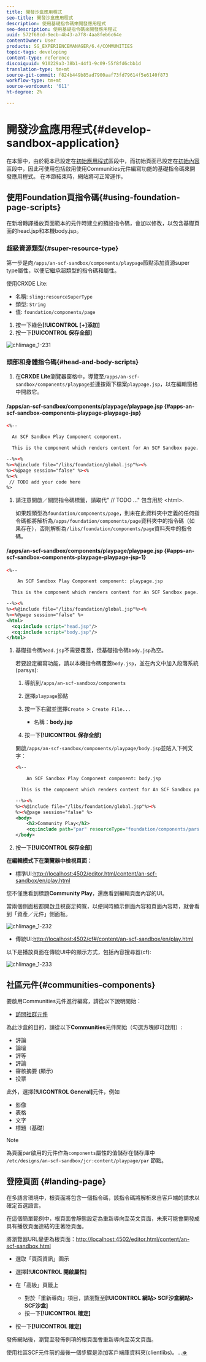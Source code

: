 ```yaml
---
title: 開發沙盒應用程式
seo-title: 開發沙盒應用程式
description: 使用基礎指令碼來開發應用程式
seo-description: 使用基礎指令碼來開發應用程式
uuid: 572f68cd-9ecb-4b43-a7f8-4aa8feb6c64e
contentOwner: User
products: SG_EXPERIENCEMANAGER/6.4/COMMUNITIES
topic-tags: developing
content-type: reference
discoiquuid: 910229a3-38b1-44f1-9c09-55f8fd6cbb1d
translation-type: tm+mt
source-git-commit: f824b449b85ad7900aaf73fd79614f5e6140f873
workflow-type: tm+mt
source-wordcount: '611'
ht-degree: 2%

---
```



# 開發沙盒應用程式{#develop-sandbox-application}

在本節中，由於範本已設定在[初始應用程式](initial-app.md)區段中，而初始頁面已設定在[初始內容](initial-content.md)區段中，因此可使用包括啟用使用Communities元件編寫功能的基礎指令碼來開發應用程式。 在本節結束時，網站將可正常運作。

## 使用Foundation頁指令碼{#using-foundation-page-scripts}

在新增轉譯播放頁面範本的元件時建立的預設指令碼，會加以修改，以包含基礎頁面的head.jsp和本機body.jsp。

### 超級資源類型{#super-resource-type}

第一步是向`/apps/an-scf-sandbox/components/playpage`節點添加資源super type屬性，以便它繼承超類型的指令碼和屬性。

使用CRXDE Lite:

<!--Resolve steps below-->

* 名稱: `sling:resourceSuperType`
* 類型: `String`
* 值: `foundation/components/page`

1. 按一下綠色&#x200B;**[!UICONTROL [+]添加]**
1. 按一下&#x200B;**[!UICONTROL 保存全部]**

![chlimage_1-231](assets/chlimage_1-231.png)

### 頭部和身體指令碼{#head-and-body-scripts}

1. 在&#x200B;**CRXDE Lite**&#x200B;瀏覽器窗格中，導覽至`/apps/an-scf-sandbox/components/playpage`並連按兩下檔案`playpage.jsp`，以在編輯窗格中開啟它。

#### /apps/an-scf-sandbox/components/playpage/playpage.jsp {#apps-an-scf-sandbox-components-playpage-playpage-jsp}

```xml
<%--

  An SCF Sandbox Play Component component.

  This is the component which renders content for An SCF Sandbox page.

--%><%
%><%@include file="/libs/foundation/global.jsp"%><%
%><%@page session="false" %><%
%><%
 // TODO add your code here
%>
```

1. 請注意開啟／關閉指令碼標籤，請取代&quot; // TODO ...&quot; 包含用於 &lt;html>.

   如果超類型為`foundation/components/page`，則未在此資料夾中定義的任何指令碼都將解析為`/apps/foundation/components/page`資料夾中的指令碼（如果存在），否則解析為`/libs/foundation/components/page`資料夾中的指令碼。

#### /apps/an-scf-sandbox/components/playpage/playpage.jsp {#apps-an-scf-sandbox-components-playpage-playpage-jsp-1}

```xml
<%--

    An SCF Sandbox Play Component component: playpage.jsp

  This is the component which renders content for An SCF Sandbox page.

--%><%
%><%@include file="/libs/foundation/global.jsp"%><%
%><%@page session="false" %>
<html>
  <cq:include script="head.jsp"/>
  <cq:include script="body.jsp"/>
</html>
```

1. 基礎指令碼`head.jsp`不需要覆蓋，但基礎指令碼`body.jsp`為空。

   若要設定編寫功能，請以本機指令碼覆蓋`body.jsp`，並在內文中加入段落系統(parsys):

   1. 導航到`/apps/an-scf-sandbox/components`
   1. 選擇`playpage`節點
   1. 按一下右鍵並選擇`Create > Create File...`

      * 名稱：**body.jsp**
   1. 按一下&#x200B;**[!UICONTROL 保存全部]**

   開啟`/apps/an-scf-sandbox/components/playpage/body.jsp`並貼入下列文字：

   ```xml
   <%--
   
       An SCF Sandbox Play Component component: body.jsp
   
     This is the component which renders content for An SCF Sandbox page.
   
   --%><%
   %><%@include file="/libs/foundation/global.jsp"%><%
   %><%@page session="false" %>
   <body>
       <h2>Community Play</h2>
       <cq:include path="par" resourceType="foundation/components/parsys" />
   </body>
   ```

1. 按一下&#x200B;**[!UICONTROL 保存全部]**

**在編輯模式下在瀏覽器中檢視頁面：**

* 標準UI:[http://localhost:4502/editor.html/content/an-scf-sandbox/en/play.html](http://localhost:4502/editor.html/content/an-scf-sandbox/en/play.md)

您不僅應看到標題&#x200B;**Community Play**，還應看到編輯頁面內容的UI。

當兩個側面板都開啟且視窗足夠寬，以便同時顯示側面內容和頁面內容時，就會看到「資產／元件」側面板。

![chlimage_1-232](assets/chlimage_1-232.png)

* 傳統UI:[http://localhost:4502/cf#/content/an-scf-sandbox/en/play.html](http://localhost:4502/cf#/content/an-scf-sandbox/en/play.html)

以下是播放頁面在傳統UI中的顯示方式，包括內容搜尋器(cf):

![chlimage_1-233](assets/chlimage_1-233.png)

## 社區元件{#communities-components}

要啟用Communities元件進行編寫，請從以下說明開始：

* [訪問社群元件](basics.md#accessing-communities-components)

為此沙盒的目的，請從以下&#x200B;**Communities**&#x200B;元件開始（勾選方塊即可啟用）:

* 評論
* 論壇
* 評等
* 評論
* 審核摘要 (顯示)
* 投票

此外，選擇&#x200B;**[!UICONTROL General]**&#x200B;元件，例如

* 影像
* 表格
* 文字
* 標題（基礎）

>[!NOTE]
>
>為頁面par啟用的元件作為`components`屬性的值儲存在儲存庫中\
>`/etc/designs/an-scf-sandbox/jcr:content/playpage/par` 節點。

## 登陸頁面 {#landing-page}

在多語言環境中，根頁面將包含一個指令碼，該指令碼將解析來自客戶端的請求以確定首選語言。

在這個簡單範例中，根頁面會靜態設定為重新導向至英文頁面，未來可能會開發成具有播放頁面連結的主著陸頁面。

將瀏覽器URL變更為根頁面：[http://localhost:4502/editor.html/content/an-scf-sandbox.html](https://locahost:4502/editor.html/content/an-scf-sandbox.html)

* 選取「頁面資訊」圖示
* 選擇&#x200B;**[!UICONTROL 開啟屬性]**
* 在「高級」頁籤上

   * 對於「重新導向」項目，請瀏覽至&#x200B;**[!UICONTROL 網站> SCF沙盒網站> SCF沙盒]**
   * 按一下&#x200B;**[!UICONTROL 確定]**

* 按一下&#x200B;**[!UICONTROL 確定]**

發佈網站後，瀏覽至發佈例項的根頁面會重新導向至英文頁面。

使用社區SCF元件前的最後一個步驟是添加客戶端庫資料夾(clientlibs)。...**[⇒](add-clientlibs.md)**
